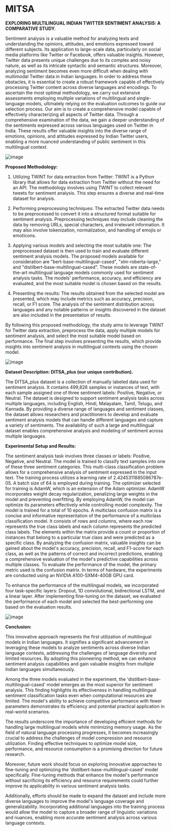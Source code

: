 # MITSA
**EXPLORING MULTILINGUAL INDIAN TWITTER SENTIMENT ANALYSIS: A COMPARATIVE STUDY.**

Sentiment analysis is a valuable method for analyzing texts and understanding the opinions, attitudes, and emotions expressed toward different subjects. Its application to large-scale data, particularly on social media platforms like Twitter or Facebook, offers valuable insights. However, Twitter data presents unique challenges due to its complex and noisy nature, as well as its intricate syntactic and semantic structures. Moreover, analyzing sentiment becomes even more difficult when dealing with multimodal Twitter data in Indian languages. In order to address these obstacles, it is essential to create a robust framework capable of effectively processing Twitter content across diverse languages and encodings. To ascertain the most optimal methodology, we carry out extensive assessments employing multiple variations of multilingual and single-language models, ultimately relying on the evaluation outcomes to guide our selection process. Our aim is to create a comprehensive model capable of effectively characterizing all aspects of Twitter data. Through a comprehensive examination of the data, we gain a deeper understanding of the sentiments expressed across various languages used on Twitter in India. These results offer valuable insights into the diverse range of emotions, opinions, and attitudes expressed by Indian Twitter users, enabling a more nuanced understanding of public sentiment in this multilingual context.

![image](https://github.com/Devananthan174/MITSA/assets/94842136/d90cb188-228a-4e68-abd9-70ba1fac0d37)


**Proposed Methodology:**

1. Utilizing TWINT for data extraction from Twitter: TWINT is a Python library that allows for data extraction from Twitter without the need for an API. The methodology involves using TWINT to collect relevant tweets for sentiment analysis. This step ensures a diverse and real-time dataset for analysis.

2. Performing preprocessing techniques: The extracted Twitter data needs to be preprocessed to convert it into a structured format suitable for sentiment analysis. Preprocessing techniques may include cleaning the data by removing URLs, special characters, and irrelevant information. It may also involve tokenization, normalization, and handling of emojis or emoticons.

3. Applying various models and selecting the most suitable one: The preprocessed dataset is then used to train and evaluate different sentiment analysis models. The proposed models available for consideration are "bert-base-multilingual-cased", "xlm-roberta-large," and "distilbert-base-multilingual-cased". These models are state-of-the-art multilingual language models commonly used for sentiment analysis tasks. The models' performance, accuracy, and efficiency are evaluated, and the most suitable model is chosen based on the results.

4. Presenting the results: The results obtained from the selected model are presented, which may include metrics such as accuracy, precision, recall, or F1 score. The analysis of the sentiment distribution across languages and any notable patterns or insights discovered in the dataset are also included in the presentation of results.

By following this proposed methodology, the study aims to leverage TWINT for Twitter data extraction, preprocess the data, apply multiple models for sentiment analysis, and select the most suitable model based on performance. The final step involves presenting the results, which provide insights into sentiment analysis in multilingual contexts using the chosen model.

![image](https://github.com/Devananthan174/MITSA/assets/94842136/7e506a92-f07a-4c6a-9ecf-9d9950942901)

**Dataset Description: DITSA_plus (our unique contribution).**

The DITSA_plus dataset is a collection of manually labeled data used for sentiment analysis. It contains 499,826 samples or instances of text, with each sample assigned one of three sentiment labels: Positive, Negative, or Neutral. The dataset is designed to support sentiment analysis tasks across multiple languages, including English, Hindi, Malayalam, Tamil, Telugu, and Kannada. By providing a diverse range of languages and sentiment classes, the dataset allows researchers and practitioners to develop and evaluate sentiment analysis models that can handle different languages and capture a variety of sentiments. The availability of such a large and multilingual dataset enables comprehensive analysis and modeling of sentiment across multiple languages.

**Experimental Setup and Results:**

The sentiment analysis task involves three classes or labels: Positive, Negative, and Neutral. The model is trained to classify text samples into one of these three sentiment categories. This multi-class classification problem allows for a comprehensive analysis of sentiment expressed in the input text. The training process utilizes a learning rate of 2.4245311885086787e-05. A batch size of 64 is employed during training. The optimizer selected for training is AdamW, which is an extension of the Adam optimizer. AdamW incorporates weight decay regularization, penalizing large weights in the model and preventing overfitting. By employing AdamW, the model can optimize its parameters effectively while controlling model complexity. The model is trained for a total of 10 epochs. A multiclass confusion matrix is a concise and informative representation of the performance of a multiclass classification model. It consists of rows and columns, where each row represents the true class labels and each column represents the predicted class labels. The elements within the matrix provide a count or proportion of instances that belong to a particular true class and were predicted as a specific class. By analyzing the confusion matrix, valuable insights can be gained about the model's accuracy, precision, recall, and F1-score for each class, as well as the patterns of correct and incorrect predictions, enabling a comprehensive evaluation of the model's predictive capabilities across multiple classes. To evaluate the performance of the model, the primary metric used is the confusion matrix. In terms of hardware, the experiments are conducted using an NVIDIA A100-SXM4-40GB GPU card. 

To enhance the performance of the multilingual models, we incorporated four task-specific layers: Dropout, 1D convolutional, bidirectional LSTM, and a linear layer. After implementing fine-tuning on the dataset, we evaluated the performance of each model and selected the best-performing one based on the evaluation results.

![image](https://github.com/Devananthan174/MITSA/assets/94842136/a2e34080-1222-44c9-90af-cd0efbc0c994)



**Conclusion:**

This innovative approach represents the first utilization of multilingual models in Indian languages. It signifies a significant advancement in leveraging these models to analyze sentiments across diverse Indian language contexts, addressing the challenges of language diversity and limited resources. By adopting this pioneering method, we can enhance sentiment analysis capabilities and gain valuable insights from multiple Indian languages simultaneously. 

Among the three models evaluated in the experiment, the 'distilbert-base-multilingual-cased' model emerges as the most superior for sentiment analysis. This finding highlights its effectiveness in handling multilingual sentiment classification tasks even when computational resources are limited. The model's ability to achieve competitive performance with fewer parameters demonstrates its efficiency and potential practical application in real-world scenarios.

The results underscore the importance of developing efficient methods for handling large multilingual models while minimizing memory usage. As the field of natural language processing progresses, it becomes increasingly crucial to address the challenges of model compression and resource utilization. Finding effective techniques to optimize model size, performance, and resource consumption is a promising direction for future research.

Moreover, future work should focus on exploring innovative approaches to fine-tuning and optimizing the 'distilbert-base-multilingual-cased' model specifically. Fine-tuning methods that enhance the model's performance without sacrificing its efficiency and resource requirements could further improve its applicability in various sentiment analysis tasks.

Additionally, efforts should be made to expand the dataset and include more diverse languages to improve the model's language coverage and generalizability. Incorporating additional languages into the training process would allow the model to capture a broader range of linguistic variations and nuances, enabling more accurate sentiment analysis across various language contexts.

